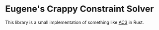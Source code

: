 # Eugene's Crappy Constraint Solver

This library is a small implementation of something like [AC3] in Rust.

[AC3]: https://en.wikipedia.org/wiki/AC-3_algorithm